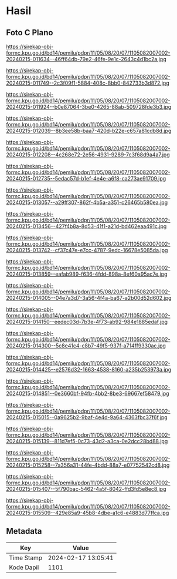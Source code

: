 # Hasil

## Foto C Plano

https://sirekap-obj-formc.kpu.go.id/bd14/pemilu/pdpr/11/05/08/20/07/1105082007002-20240215-011634--46ff64db-79e2-46fe-9e1c-2643c4d1bc2a.jpg

https://sirekap-obj-formc.kpu.go.id/bd14/pemilu/pdpr/11/05/08/20/07/1105082007002-20240215-011749--2c3f09f1-5884-408c-8bb0-842733b3d872.jpg

https://sirekap-obj-formc.kpu.go.id/bd14/pemilu/pdpr/11/05/08/20/07/1105082007002-20240215-011924--b0e87064-3be0-4265-88ab-509728fde3b3.jpg

https://sirekap-obj-formc.kpu.go.id/bd14/pemilu/pdpr/11/05/08/20/07/1105082007002-20240215-012039--8b3ee58b-baa7-420d-b22e-c657a81cdb8d.jpg

https://sirekap-obj-formc.kpu.go.id/bd14/pemilu/pdpr/11/05/08/20/07/1105082007002-20240215-012208--4c268e72-2e56-4931-9289-7c3f68d9a4a7.jpg

https://sirekap-obj-formc.kpu.go.id/bd14/pemilu/pdpr/11/05/08/20/07/1105082007002-20240215-012735--5edac57d-b1ef-4e4e-a6f8-ca273ae91709.jpg

https://sirekap-obj-formc.kpu.go.id/bd14/pemilu/pdpr/11/05/08/20/07/1105082007002-20240215-013057--a29ff307-862f-4b5a-a351-c26465b580ea.jpg

https://sirekap-obj-formc.kpu.go.id/bd14/pemilu/pdpr/11/05/08/20/07/1105082007002-20240215-013456--427f4b8a-8d53-41f1-a21d-bd462eaa491c.jpg

https://sirekap-obj-formc.kpu.go.id/bd14/pemilu/pdpr/11/05/08/20/07/1105082007002-20240215-013742--cf37c47e-e7cc-4787-9edc-16678e5085da.jpg

https://sirekap-obj-formc.kpu.go.id/bd14/pemilu/pdpr/11/05/08/20/07/1105082007002-20240215-013859--eafab989-f636-4fdd-898a-8ef60a95ac7e.jpg

https://sirekap-obj-formc.kpu.go.id/bd14/pemilu/pdpr/11/05/08/20/07/1105082007002-20240215-014005--04e7a3d7-3a56-4f4a-ba67-a2b00d52d602.jpg

https://sirekap-obj-formc.kpu.go.id/bd14/pemilu/pdpr/11/05/08/20/07/1105082007002-20240215-014150--eedec03d-7b3e-4f73-ab92-984e1885edaf.jpg

https://sirekap-obj-formc.kpu.go.id/bd14/pemilu/pdpr/11/05/08/20/07/1105082007002-20240215-014300--5c8e41c4-c8b7-49f5-937f-a714ff9330ac.jpg

https://sirekap-obj-formc.kpu.go.id/bd14/pemilu/pdpr/11/05/08/20/07/1105082007002-20240215-014425--e2576d32-1663-4538-8160-a235b253973a.jpg

https://sirekap-obj-formc.kpu.go.id/bd14/pemilu/pdpr/11/05/08/20/07/1105082007002-20240215-014851--0e3660bf-94fb-4bb2-8be3-69667ef58479.jpg

https://sirekap-obj-formc.kpu.go.id/bd14/pemilu/pdpr/11/05/08/20/07/1105082007002-20240215-015015--0a9625b2-9baf-4e4d-9a64-4363fbc37f6f.jpg

https://sirekap-obj-formc.kpu.go.id/bd14/pemilu/pdpr/11/05/08/20/07/1105082007002-20240215-015139--811d7ef5-0c73-43d2-a3ca-0e2dcc28bd88.jpg

https://sirekap-obj-formc.kpu.go.id/bd14/pemilu/pdpr/11/05/08/20/07/1105082007002-20240215-015258--7a356a31-44fe-4bdd-88a7-e07752542cd8.jpg

https://sirekap-obj-formc.kpu.go.id/bd14/pemilu/pdpr/11/05/08/20/07/1105082007002-20240215-015407--5f790bac-5462-4a5f-8042-ffd3fd5e8ec8.jpg

https://sirekap-obj-formc.kpu.go.id/bd14/pemilu/pdpr/11/05/08/20/07/1105082007002-20240215-015509--429e85a9-45b8-4dbe-a1c6-e4883d77ffca.jpg


## Metadata

| Key        | Value               |
| ---------- | ------------------- |
| Time Stamp | 2024-02-17 13:05:41 |
| Kode Dapil | 1101                |



